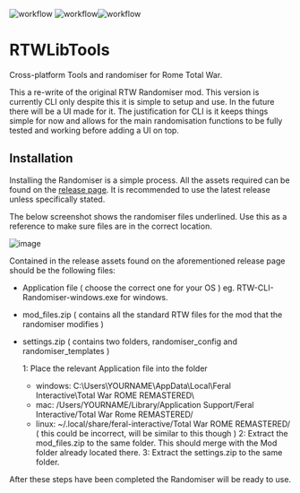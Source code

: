 ![workflow](https://github.com/sargeantPig/RTWLibTools/actions/workflows/macos-build-test.yml/badge.svg) ![workflow](https://github.com/sargeantPig/RTWLibTools/actions/workflows/linux-build-test.yml/badge.svg)![workflow](https://github.com/sargeantPig/RTWLibTools/actions/workflows/windows-build-test.yml/badge.svg)
# RTWLibTools
Cross-platform Tools and randomiser for Rome Total War. 

This a re-write of the original RTW Randomiser mod. This version is currently CLI only despite this it is simple to setup and use. In the future there will be a UI made for it. The justification for CLI is it keeps things simple for now and allows for the main randomisation functions to be fully tested and working before adding a UI on top.

## Installation

Installing the Randomiser is a simple process. All the assets required can be found on the [release page](https://github.com/sargeantPig/RTWLibTools/releases). It is recommended to use the latest release unless specifically stated.

The below screenshot shows the randomiser files underlined. Use this as a reference to make sure files are in the correct location.

![image](https://github.com/sargeantPig/RTWLibTools/assets/16241051/4d690f02-e93f-4510-9ced-4b72f82285fc)

Contained in the release assets found on the aforementioned release page should be the following files:

- Application file ( choose the correct one for your OS ) eg. RTW-CLI-Randomiser-windows.exe for windows.
- mod_files.zip ( contains all the standard RTW files for the mod that the randomiser modifies ) 
- settings.zip ( contains two folders, randomiser_config and randomiser_templates )

  1: Place the relevant Application file into the folder
  - windows: C:\Users\YOURNAME\AppData\Local\Feral Interactive\Total War ROME REMASTERED\
  - mac: /Users/YOURNAME/Library/Application Support/Feral Interactive/Total War Rome REMASTERED/
  - linux: ~/.local/share/feral-interactive/Total War ROME REMASTERED/ ( this could be incorrect, will be similar to this though )
  2: Extract the mod_files.zip to the same folder. This should merge with the Mod folder already located there.
  3: Extract the settings.zip to the same folder.

After these steps have been completed the Randomiser will be ready to use.


